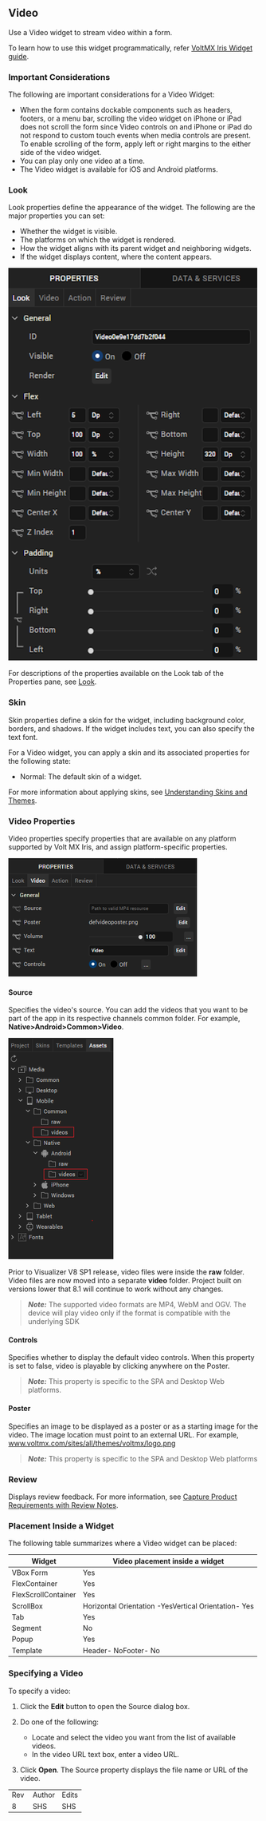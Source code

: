                            


Video
-----

Use a Video widget to stream video within a form.

To learn how to use this widget programmatically, refer [VoltMX Iris Widget guide](../../../Iris/iris_widget_prog_guide/Content/Video.md).

### Important Considerations

The following are important considerations for a Video Widget:

*   When the form contains dockable components such as headers, footers, or a menu bar, scrolling the video widget on iPhone or iPad does not scroll the form since Video controls on and iPhone or iPad do not respond to custom touch events when media controls are present. To enable scrolling of the form, apply left or right margins to the either side of the video widget.
*   You can play only one video at a time.
*   The Video widget is available for iOS and Android platforms.

### Look

Look properties define the appearance of the widget. The following are the major properties you can set:

*   Whether the widget is visible.
*   The platforms on which the widget is rendered.
*   How the widget aligns with its parent widget and neighboring widgets.
*   If the widget displays content, where the content appears.

![](Resources/Images/Video_look.png)

For descriptions of the properties available on the Look tab of the Properties pane, see [Look](Look.md#Flex).

### Skin

Skin properties define a skin for the widget, including background color, borders, and shadows. If the widget includes text, you can also specify the text font.

For a Video widget, you can apply a skin and its associated properties for the following state:

*   Normal: The default skin of a widget.

For more information about applying skins, see [Understanding Skins and Themes](Customizing_the_Look_and_Feel_with_Skins.md).

### Video Properties

Video properties specify properties that are available on any platform supported by Volt MX Iris, and assign platform-specific properties.

![](Resources/Images/video.png)

#### Source

Specifies the video's source. You can add the videos that you want to be part of the app in its respective channels common folder. For example, **Native>Android>Common>Video**.

![](Resources/Images/video_folder.png)

Prior to Visualizer V8 SP1 release, video files were inside the **raw** folder. Video files are now moved into a separate **video** folder. Project built on versions lower that 8.1 will continue to work without any changes.

> **_Note:_** The supported video formats are MP4, WebM and OGV. The device will play video only if the format is compatible with the underlying SDK

#### Controls

Specifies whether to display the default video controls. When this property is set to false, video is playable by clicking anywhere on the Poster.

> **_Note:_** This property is specific to the SPA and Desktop Web platforms.

#### Poster

Specifies an image to be displayed as a poster or as a starting image for the video. The image location must point to an external URL. For example, www.voltmx.com/sites/all/themes/voltmx/logo.png

> **_Note:_** This property is specific to the SPA and Desktop Web platforms

### Review

Displays review feedback. For more information, see [Capture Product Requirements with Review Notes](CapProdReqsWithNotes.md).

### Placement Inside a Widget

The following table summarizes where a Video widget can be placed:

  
| Widget | Video placement inside a widget |
| --- | --- |
| VBox Form | Yes |
| FlexContainer | Yes |
| FlexScrollContainer | Yes |
| ScrollBox | Horizontal Orientation -YesVertical Orientation- Yes |
| Tab | Yes |
| Segment | No |
| Popup | Yes |
| Template | Header- NoFooter- No |

### Specifying a Video

To specify a video:

1.  Click the **Edit** button to open the Source dialog box.
2.  Do one of the following:

    *   Locate and select the video you want from the list of available videos.
    *   In the video URL text box, enter a video URL.

3.  Click **Open**. The Source property displays the file name or URL of the video.

<table style="margin-left: 0;margin-right: auto;mc-table-style: url('Resources/TableStyles/RevisionTable.css');" class="TableStyle-RevisionTable" cellspacing="0" data-mc-conditions="Default.HTML5 Only"><colgroup><col class="TableStyle-RevisionTable-Column-Column1" style="width: 42px;"> <col class="TableStyle-RevisionTable-Column-Column1"> <col class="TableStyle-RevisionTable-Column-Column1"></colgroup><tbody><tr class="TableStyle-RevisionTable-Body-Body1"><td class="TableStyle-RevisionTable-BodyE-Column1-Body1" data-mc-conditions="Default.HTML5 Only,Default.Iris7-1,Default.Iris7-1-1,Default.Iris7-2">Rev</td><td class="TableStyle-RevisionTable-BodyE-Column1-Body1" data-mc-conditions="Default.HTML5 Only,Default.Iris7-1,Default.Iris7-1-1,Default.Iris7-2">Author</td><td class="TableStyle-RevisionTable-BodyD-Column1-Body1" data-mc-conditions="Default.HTML5 Only,Default.Iris7-1,Default.Iris7-1-1,Default.Iris7-2">Edits</td></tr><tr class="TableStyle-RevisionTable-Body-Body1"><td class="TableStyle-RevisionTable-BodyB-Column1-Body1" data-mc-conditions="Default.HTML5 Only,Default.Iris7-1,Default.Iris7-1-1,Default.Iris7-2">8</td><td class="TableStyle-RevisionTable-BodyB-Column1-Body1" data-mc-conditions="Default.HTML5 Only,Default.Iris7-1,Default.Iris7-1-1,Default.Iris7-2">SHS</td><td class="TableStyle-RevisionTable-BodyA-Column1-Body1" data-mc-conditions="Default.HTML5 Only,Default.Iris7-1,Default.Iris7-1-1,Default.Iris7-2">SHS</td></tr></tbody></table>
